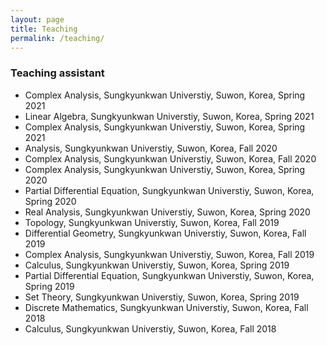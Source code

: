 ```yaml
---
layout: page
title: Teaching
permalink: /teaching/
---
```


### Teaching assistant
- Complex Analysis, Sungkyunkwan Universtiy, Suwon, Korea, Spring 2021
- Linear Algebra, Sungkyunkwan Universtiy, Suwon, Korea, Spring 2021  
- Complex Analysis, Sungkyunkwan Universtiy, Suwon, Korea, Spring 2021  
- Analysis, Sungkyunkwan Universtiy, Suwon, Korea, Fall 2020  
- Complex Analysis, Sungkyunkwan Universtiy, Suwon, Korea, Fall 2020  
- Complex Analysis, Sungkyunkwan Universtiy, Suwon, Korea, Spring 2020  
- Partial Differential Equation, Sungkyunkwan Universtiy, Suwon, Korea, Spring 2020  
- Real Analysis, Sungkyunkwan Universtiy, Suwon, Korea, Spring 2020      
- Topology, Sungkyunkwan Universtiy, Suwon, Korea, Fall 2019       
- Differential Geometry, Sungkyunkwan Universtiy, Suwon, Korea, Fall 2019
- Complex Analysis, Sungkyunkwan Universtiy, Suwon, Korea, Fall 2019      
- Calculus, Sungkyunkwan Universtiy, Suwon, Korea, Spring 2019
- Partial Differential Equation, Sungkyunkwan Universtiy, Suwon, Korea, Spring 2019
- Set Theory, Sungkyunkwan Universtiy, Suwon, Korea, Spring 2019
- Discrete Mathematics, Sungkyunkwan Universtiy, Suwon, Korea, Fall 2018
- Calculus, Sungkyunkwan Universtiy, Suwon, Korea, Fall 2018